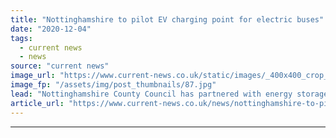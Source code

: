 ```yaml
---
title: "Nottinghamshire to pilot EV charging point for electric buses"
date: "2020-12-04"
tags: 
  - current news
  - news
source: "current news"
image_url: "https://www.current-news.co.uk/static/images/_400x400_crop_center-center/Bilsthorpe21_Cheesecake-1.jpg"
image_fp: "/assets/img/post_thumbnails/87.jpg"
lead: "​Nottinghamshire County Council has partnered with energy storage start-up Cheesecake Energy Ltd (CEL) to pilot EV charging points for a new fleet of electric buses."
article_url: "https://www.current-news.co.uk/news/nottinghamshire-to-pilot-ev-charging-point-for-electric-buses?utm_source=rss-feeds&utm_medium=rss&utm_campaign=rss"
---
```


---
